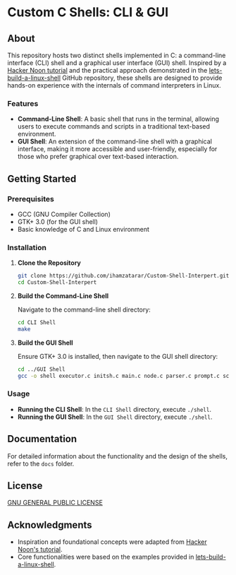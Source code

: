 # Custom C Shells: CLI & GUI

## About

This repository hosts two distinct shells implemented in C: a command-line interface (CLI) shell and a graphical user interface (GUI) shell. Inspired by a [Hacker Noon tutorial](https://hackernoon.com/u/MIMA) and the practical approach demonstrated in the [lets-build-a-linux-shell](https://github.com/moisam/lets-build-a-linux-shell) GitHub repository, these shells are designed to provide hands-on experience with the internals of command interpreters in Linux.

### Features

- **Command-Line Shell**: A basic shell that runs in the terminal, allowing users to execute commands and scripts in a traditional text-based environment.
- **GUI Shell**: An extension of the command-line shell with a graphical interface, making it more accessible and user-friendly, especially for those who prefer graphical over text-based interaction.

## Getting Started

### Prerequisites

- GCC (GNU Compiler Collection)
- GTK+ 3.0 (for the GUI shell)
- Basic knowledge of C and Linux environment

### Installation

1. **Clone the Repository**

    ```bash
    git clone https://github.com/ihamzatarar/Custom-Shell-Interpert.git
    cd Custom-Shell-Interpert
    ```

2. **Build the Command-Line Shell**

    Navigate to the command-line shell directory:

    ```bash
    cd CLI Shell
    make
    ```

3. **Build the GUI Shell**

    Ensure GTK+ 3.0 is installed, then navigate to the GUI shell directory:

    ```bash
    cd ../GUI Shell
    gcc -o shell executor.c initsh.c main.c node.c parser.c prompt.c scanner.c source.c builtins/builtins.c builtins/dump.c symtab/symtab.c $(pkg-config --cflags --libs gtk+-3.0)
    ```

### Usage

- **Running the CLI Shell**: In the `CLI Shell` directory, execute `./shell`.
- **Running the GUI Shell**: In the `GUI Shell` directory, execute `./shell`.

## Documentation

For detailed information about the functionality and the design of the shells, refer to the `docs` folder.

## License

[GNU GENERAL PUBLIC LICENSE](LICENSE)

## Acknowledgments

- Inspiration and foundational concepts were adapted from [Hacker Noon's tutorial](https://hackernoon.com/u/MIMA).
- Core functionalities were based on the examples provided in [lets-build-a-linux-shell](https://github.com/moisam/lets-build-a-linux-shell).
